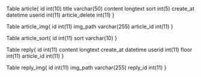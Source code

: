 Table article{
    id 	int(10)
    title	varchar(50)
    content	longtext
    sort	int(5)
    create_at	datetime
    userid	int(11)
    article_delete	int(11)
}

Table article_img{
    id 	int(11)
    img_path	varchar(255)
    article_id 	int(11)
}

Table article_sort{
    id 	int(11)
    sort	varchar(10)	
}

Table reply{
    id  int(11)
    content  longtext
    create_at	datetime
    userid	int(11)
    floor  int(11)
    article_id  int(11)
}

Table reply_img{
    id 	int(11)
    img_path	varchar(255)
    reply_id 	int(11)
}